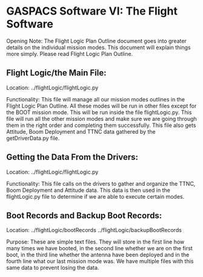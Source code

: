 GASPACS Software VI: The Flight Software
==
Opening Note:
	 The Flight Logic Plan Outline document goes into greater details on the individual mission modes. This document will explain things more simply. Please read Flight Logic Plan Outline.

Flight Logic/the Main File:
--
Location: ../flightLogic/flightLogic.py

Functionality:
		This file will manage all our mission modes outlines in the Flight Logic Plan Outline. All these modes will be run in other files except for the BOOT mission mode. This will be run inside the file flightLogic.py. This file will run all the other mission modes and make sure we are going through them in the right order and completing them successfully. This file also gets Attitude, Boom Deployment and TTNC data gathered by the getDriverData.py file.

Getting the Data From the Drivers:
--
Location: ../flightLogic/flightLogic.py

Functionality:
		This file calls on the drivers to gather and organize the TTNC, Boom Deployment and Attitude data. This data is then used in the flightLogic.py file to determine if we are able to execute certain modes.

Boot Records and Backup Boot Records:
--
Location: ../flightLogic/bootRecords 
	    ../flightLogic/backupBootRecords

Purpose:
	These are simple text files. They will store in the first line how many times we have booted, in the second line whether we are on the first boot, in the third line whether the antenna have been deployed and in the fourth line what our last mission mode was. We have multiple files with this same data to prevent losing the data.
